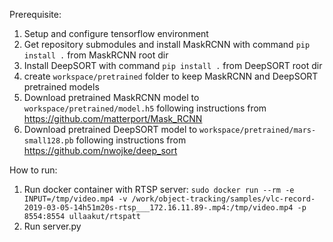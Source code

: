 Prerequisite:
1. Setup and configure tensorflow environment
2. Get repository submodules and install MaskRCNN with command `pip install .` from MaskRCNN root dir
3. Install DeepSORT with command `pip install .` from DeepSORT root dir
4. create `workspace/pretrained` folder to keep MaskRCNN and DeepSORT pretrained models
5. Download pretrained MaskRCNN model to `workspace/pretrained/model.h5` following instructions from https://github.com/matterport/Mask_RCNN
6. Download pretrained DeepSORT model to `workspace/pretrained/mars-small128.pb` following instructions from https://github.com/nwojke/deep_sort

How to run:
1. Run docker container with RTSP server:
`sudo docker run --rm -e INPUT=/tmp/video.mp4 -v /work/object-tracking/samples/vlc-record-2019-03-05-14h51m20s-rtsp___172.16.11.89-.mp4:/tmp/video.mp4 -p 8554:8554 ullaakut/rtspatt`
2. Run server.py